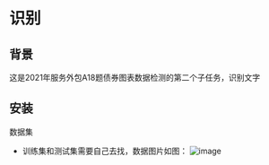 识别
=
背景
--
这是2021年服务外包A18题债券图表数据检测的第二个子任务，识别文字

安装
--
数据集
* 训练集和测试集需要自己去找，数据图片如图：
![image](https://github.com/Jonyni/Financial-bond-chart-data-detection-and-recognition/tree/master/recognize/imageforreadme/数据集图片.jpg)





